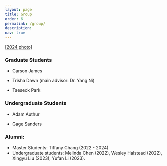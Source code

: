```yaml
---
layout: page
title: Group
order: 6
permalink: /group/
description:
nav: true
---
```


[[2024 photo]](/assets/img/2024group.jpeg)
### Graduate Students

* Carson James

* Trisha Dawn (main advisor: Dr. Yang Ni)

* Taeseok Park


### Undergraduate Students

* Adam Authur

* Gage Sanders


### Alumni: 

* Master Students: Tiffany Chang (2022 - 2024)
* Undergraduate students: Melinda Chen (2022), Wesley Halstead (2022), Xingyu Liu (2023), Yufan Li (2023).
